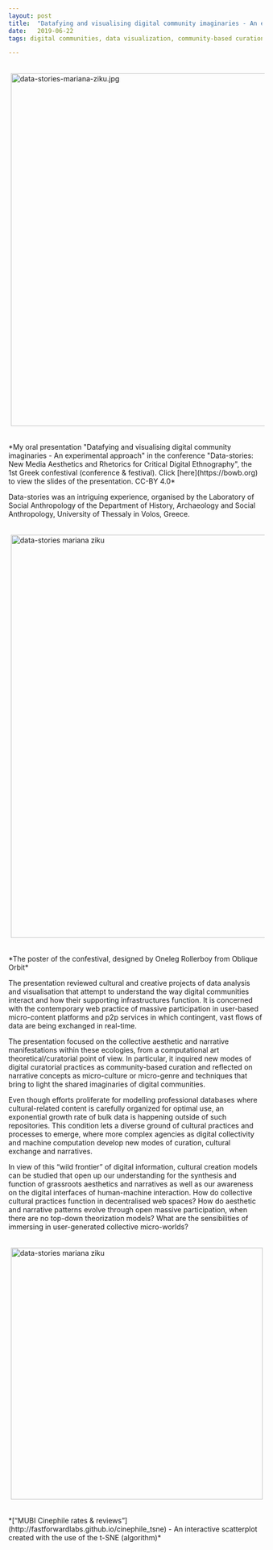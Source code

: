 ```yaml
---
layout: post
title:  "Datafying and visualising digital community imaginaries - An experimental approach"
date:   2019-06-22
tags: digital communities, data visualization, community-based curation, grassroots aesthetics, micro-genre 

---
```


<p><a href="https://docs.google.com/presentation/d/1sQaYd1bFR-ZYSxZwsX-YsYZ73hLd-qXyDObXppjCXok/edit?usp=sharing"><img src="https://mziku.github.io/images/datafying and visualising digital community imaginaries.jpg" style="margin-top:5mm; margin-right:5mm; margin-bottom:5mm; margin-left:5;" alt="data-stories-mariana-ziku.jpg" width="700" height="auto" align="center"></a></p>
*My oral presentation "Datafying and visualising digital community imaginaries - An experimental approach" in the conference "Data-stories: New Media Aesthetics and Rhetorics for Critical Digital Ethnography", the 1st Greek confestival (conference & festival). Click [here](https://bowb.org) to view the slides of the presentation. CC-BY 4.0* 


Data-stories was an intriguing experience, organised by the Laboratory of Social Anthropology of the Department of History, Archaeology and Social Anthropology, University of Thessaly in Volos, Greece.  


<p><a href="https://datastoriesconfestival.weebly.com"><img src="https://mziku.github.io/images/data-stories-confestival-volos.jpg" style="margin-top:5mm; margin-right:5mm; margin-bottom:5mm; margin-left:5;" alt="data-stories mariana ziku" width="800" height="auto" align="center"></a></p>  
*The poster of the confestival, designed by Oneleg Rollerboy from Oblique Orbit*


The presentation reviewed cultural and creative projects of data analysis and visualisation that attempt to understand the way digital communities interact and how their supporting infrastructures function. It is concerned with the contemporary web practice of massive participation in user-based micro-content platforms and p2p services in which contingent, vast flows of data are being exchanged in real-time. 

The presentation focused on the collective aesthetic and narrative manifestations within these ecologies, from a computational art theoretical/curatorial point of view. In particular, it inquired new modes of digital curatorial practices as community-based curation and reflected on narrative concepts as micro-culture or micro-genre and techniques that bring to light the shared imaginaries of digital communities.  

Even though efforts proliferate for modelling professional databases where cultural-related content is carefully organized for optimal use, an exponential growth rate of bulk data is happening outside of such repositories. This condition lets a diverse ground of cultural practices and processes to emerge, where more complex agencies as digital collectivity and machine computation develop new modes of curation, cultural exchange and narratives. 

In view of this “wild frontier” of digital information, cultural creation models can be studied that open up our understanding for the synthesis and function of grassroots aesthetics and narratives as well as our awareness on the digital interfaces of human-machine interaction. How do collective cultural practices function in decentralised web spaces? How do aesthetic and narrative patterns evolve through open massive participation, when there are no top-down theorization models? What are the sensibilities of immersing in user-generated collective micro-worlds?  


<p><a href="https://datastoriesconfestival.weebly.com"><img src="https://mziku.github.io/images/GIF-scatterplot.gif" style="margin-top:5mm; margin-right:5mm; margin-bottom:5mm; margin-left:5;" alt="data-stories mariana ziku" width="500" height="auto" align="center"></a></p>  
*[“MUBI Cinephile rates & reviews”](http://fastforwardlabs.github.io/cinephile_tsne) - An interactive scatterplot created with the use of the t-SNE (algorithm)*








